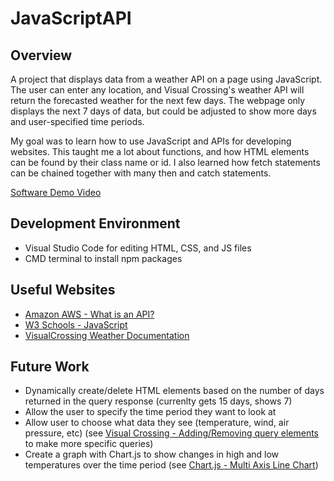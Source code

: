 # JavaScriptAPI
## Overview
A project that displays data from a weather API on a page using JavaScript. The user can enter any location, and Visual Crossing's weather API will return the forecasted weather for the next few days. The webpage only displays the next 7 days of data, but could be adjusted to show more days and user-specified time periods.

My goal was to learn how to use JavaScript and APIs for developing websites. This taught me a lot about functions, and how HTML elements can be found by their class name or id. I also learned how fetch statements can be chained together with many then and catch statements.

[Software Demo Video](https://youtu.be/TlE9G6kdvtw?si=1Q8u_X8fObZY4qGL)

## Development Environment
- Visual Studio Code for editing HTML, CSS, and JS files
- CMD terminal to install npm packages

## Useful Websites
- [Amazon AWS - What is an API?](https://aws.amazon.com/what-is/api/)
- [W3 Schools - JavaScript](https://www.w3schools.com/js/default.asp)
- [VisualCrossing Weather Documentation](https://www.visualcrossing.com/resources/documentation/weather-api/timeline-weather-api/)

## Future Work
- Dynamically create/delete HTML elements based on the number of days returned in the query response (currenlty gets 15 days, shows 7)
- Allow the user to specify the time period they want to look at
- Allow user to choose what data they see (temperature, wind, air pressure, etc) (see [Visual Crossing - Adding/Removing query elements](https://www.visualcrossing.com/resources/documentation/weather-data/adding-and-removing-elements-from-your-weather-query/) to make more specific queries)
- Create a graph with Chart.js to show changes in high and low temperatures over the time period (see [Chart.js - Multi Axis Line Chart](https://www.chartjs.org/docs/latest/samples/line/multi-axis.html))
